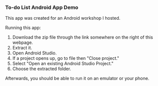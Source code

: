 ### To-do List Android App Demo
This app was created for an Android workshop I hosted.

Running this app:

1.	Download the zip file through the link somewhere on the right of this webpage.
2.	Extract it.
3.	Open Android Studio.
4.	If a project opens up, go to file then "Close project."
5.	Select "Open an existing Android Studio Project."
6.	Choose the extracted folder.

Afterwards, you should be able to run it on an emulator or your phone.
